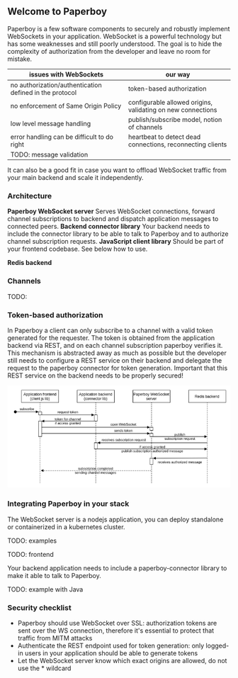 ## Welcome to Paperboy
Paperboy is a few software components to securely and robustly implement WebSockets in your application. WebSocket is a powerful technology but has some weaknesses and still poorly understood. The goal is to hide the complexity of authorization from the developer and leave no room for mistake.

| issues with WebSockets                                  | our way                                                     |
|---------------------------------------------------------|-------------------------------------------------------------|
| no authorization/authentication defined in the protocol | token-based authorization                                   |
| no enforcement of Same Origin Policy                    | configurable allowed origins, validating on new connections |
| low level message handling                              | publish/subscribe model, notion of channels                 |
| error handling can be difficult to do right             | heartbeat to detect dead connections, reconnecting clients  |
| TODO: message validation                                |                                                             |

It can also be a good fit in case you want to offload WebSocket traffic from your main backend and scale it independently.

### Architecture
**Paperboy WebSocket server**
Serves WebSocket connections, forward channel subscriptions to backend and dispatch application messages to connected peers.
**Backend connector library**
Your backend needs to include the connector library to be able to talk to Paperboy and to authorize channel subscription requests.
**JavaScript client library**
Should be part of your frontend codebase. See below how to use.

**Redis backend**

### Channels
TODO:

### Token-based authorization
In Paperboy a client can only subscribe to a channel with a valid token generated for the requester. The token is obtained from the application backend
via REST, and on each channel subscription paperboy verifies it. This mechanism is abstracted away as much as possible but the developer still needs to
configure a REST service on their backend and delegate the request to the paperboy connector for token generation. Important that this REST service on the backend needs to be properly secured!

![Subscription/authorization sequence diagram](/auth-seq.png)

### Integrating Paperboy in your stack
The WebSocket server is a nodejs application, you can deploy standalone or containerized in a kubernetes cluster.

TODO: examples

TODO: frontend

Your backend application needs to include a paperboy-connector library to make it able to talk to Paperboy.

TODO: example with Java

### Security checklist
* Paperboy should use WebSocket over SSL: authorization tokens are sent over the WS connection, therefore it's essential to protect that traffic from MITM attacks
* Authenticate the REST endpoint used for token generation: only logged-in users in your application should be able to generate tokens
* Let the WebSocket server know which exact origins are allowed, do not use the * wildcard
